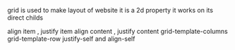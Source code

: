 grid is used to make layout of website
it is a 2d property
it  works on its direct childs

align item , justify item
align content , justify content
grid-template-columns
grid-template-row
justify-self and align-self